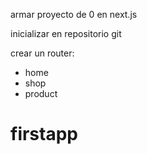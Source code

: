 armar proyecto de 0 en next.js

inicializar en repositorio git

crear un router:

- home
- shop
- product


# firstapp
